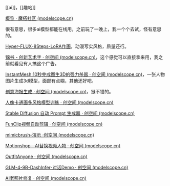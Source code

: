 [[ai]]，[[趣站]]

[概览 · 魔搭社区 (modelscope.cn)](https://modelscope.cn/my/overview)

很有意思，很多ai模型都能在线用，之前玩了一晚上，我一个个去试，怪有意思的。

[Hyper-FLUX-8Steps-LoRA作画](https://modelscope.cn/studios/ByteDance/Hyper-FLUX-8Steps-LoRA)，动漫写实风格，质量还行。



[锦书 - 创新艺术字 · 创空间 (modelscope.cn)](https://modelscope.cn/studios/WordArt/WordArt/summary)，这个感觉可以直接拿来用，我之前就看见有人搞这个广告。

[InstantMesh:10秒完成图生3D的强力杀器 · 创空间 (modelscope.cn)](https://modelscope.cn/studios/AI-ModelScope/InstantMesh/summary)，一张人物图片生成3d模型，面部有点糊，其他还好吧。

[创意海报生成 · 创空间 (modelscope.cn)](https://modelscope.cn/studios/iic/PosterGenius/summary)，挺不错的。

[人像卡通画多风格模型训练 · 创空间 (modelscope.cn)](https://modelscope.cn/studios/cvaisz/model_trainer/summary)

[Stable Diffusion 自动 Prompt 生成器 · 创空间 (modelscope.cn)](https://modelscope.cn/studios/PAI/PromptEng/summary)

[FunClip视频自动剪辑 · 创空间 (modelscope.cn)](https://modelscope.cn/studios/iic/funasr_app_clipvideo/summary)


[mimicbrush-演示 ·创空间 (modelscope.cn)](https://modelscope.cn/studios/iic/mimicbrush-demo/summary)


[Motionshop—AI替换视频人物 · 创空间 (modelscope.cn)](https://modelscope.cn/studios/Damo_XR_Lab/motionshop/summary)

[OutfitAnyone · 创空间 (modelscope.cn)](https://modelscope.cn/studios/DAMOXR/OutfitAnyone/summary)

[GLM-4-9B-DashInfer-对话Demo · 创空间 (modelscope.cn)](https://modelscope.cn/studios/dash-infer/GLM-4-Chat-DashInfer-Demo/summary)

[AI老照片修复 · 创空间 (modelscope.cn)](https://modelscope.cn/studios/iic/old_photo_restoration/summary)
